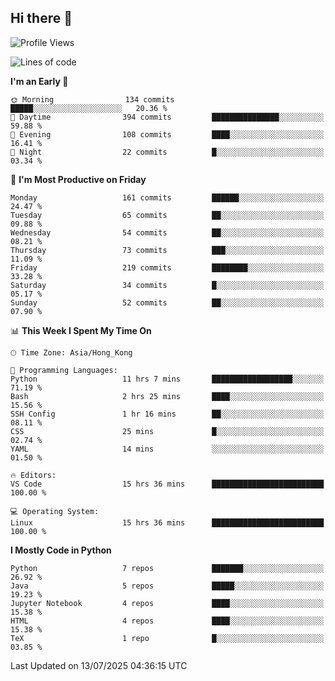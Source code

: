 ## Hi there 👋

<!--
**gessiegulugulu/gessiegulugulu** is a ✨ _special_ ✨ repository because its `README.md` (this file) appears on your GitHub profile.

Here are some ideas to get you started:

- 🔭 I’m currently working on ...
- 🌱 I’m currently learning ...
- 👯 I’m looking to collaborate on ...
- 🤔 I’m looking for help with ...
- 💬 Ask me about ...
- 📫 How to reach me: ...
- 😄 Pronouns: ...
- ⚡ Fun fact: ...
-->

<!--START_SECTION:waka-->
![Profile Views](http://img.shields.io/badge/Profile%20Views-7-blue)

![Lines of code](https://img.shields.io/badge/From%20Hello%20World%20I%27ve%20Written-3.6%20million%20lines%20of%20code-blue)

**I'm an Early 🐤** 

```text
🌞 Morning                134 commits         █████░░░░░░░░░░░░░░░░░░░░   20.36 % 
🌆 Daytime                394 commits         ███████████████░░░░░░░░░░   59.88 % 
🌃 Evening                108 commits         ████░░░░░░░░░░░░░░░░░░░░░   16.41 % 
🌙 Night                  22 commits          █░░░░░░░░░░░░░░░░░░░░░░░░   03.34 % 
```
📅 **I'm Most Productive on Friday** 

```text
Monday                   161 commits         ██████░░░░░░░░░░░░░░░░░░░   24.47 % 
Tuesday                  65 commits          ██░░░░░░░░░░░░░░░░░░░░░░░   09.88 % 
Wednesday                54 commits          ██░░░░░░░░░░░░░░░░░░░░░░░   08.21 % 
Thursday                 73 commits          ███░░░░░░░░░░░░░░░░░░░░░░   11.09 % 
Friday                   219 commits         ████████░░░░░░░░░░░░░░░░░   33.28 % 
Saturday                 34 commits          █░░░░░░░░░░░░░░░░░░░░░░░░   05.17 % 
Sunday                   52 commits          ██░░░░░░░░░░░░░░░░░░░░░░░   07.90 % 
```


📊 **This Week I Spent My Time On** 

```text
🕑︎ Time Zone: Asia/Hong_Kong

💬 Programming Languages: 
Python                   11 hrs 7 mins       ██████████████████░░░░░░░   71.19 % 
Bash                     2 hrs 25 mins       ████░░░░░░░░░░░░░░░░░░░░░   15.56 % 
SSH Config               1 hr 16 mins        ██░░░░░░░░░░░░░░░░░░░░░░░   08.11 % 
CSS                      25 mins             █░░░░░░░░░░░░░░░░░░░░░░░░   02.74 % 
YAML                     14 mins             ░░░░░░░░░░░░░░░░░░░░░░░░░   01.50 % 

🔥 Editors: 
VS Code                  15 hrs 36 mins      █████████████████████████   100.00 % 

💻 Operating System: 
Linux                    15 hrs 36 mins      █████████████████████████   100.00 % 
```

**I Mostly Code in Python** 

```text
Python                   7 repos             ███████░░░░░░░░░░░░░░░░░░   26.92 % 
Java                     5 repos             █████░░░░░░░░░░░░░░░░░░░░   19.23 % 
Jupyter Notebook         4 repos             ████░░░░░░░░░░░░░░░░░░░░░   15.38 % 
HTML                     4 repos             ████░░░░░░░░░░░░░░░░░░░░░   15.38 % 
TeX                      1 repo              █░░░░░░░░░░░░░░░░░░░░░░░░   03.85 % 
```




 Last Updated on 13/07/2025 04:36:15 UTC
<!--END_SECTION:waka-->
